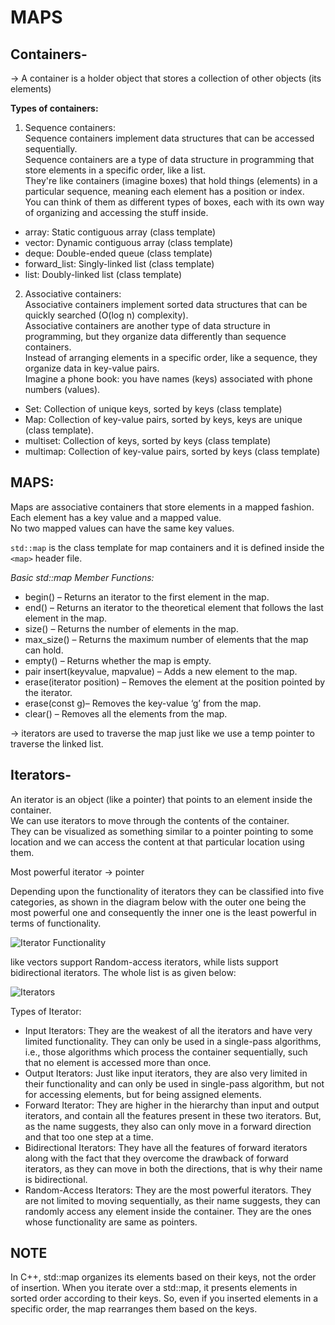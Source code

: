 # MAPS

## Containers- 
-> A container is a holder object that stores a collection of other objects (its elements) <br>

**Types of containers:** <br>
1. Sequence containers: <br>
Sequence containers implement data structures that can be accessed sequentially.  <br>
Sequence containers are a type of data structure in programming that store elements in a specific order, like a list. <br>
They're like containers (imagine boxes) that hold things (elements) in a particular sequence, meaning each element has a position or index. <br>
You can think of them as different types of boxes, each with its own way of organizing and accessing the stuff inside. <br>
- array: Static contiguous array (class template) <br>
- vector: Dynamic contiguous array (class template) <br>
- deque: Double-ended queue (class template) <br>
- forward_list: Singly-linked list (class template) <br>
- list: Doubly-linked list (class template) <br>

2. Associative containers: <br>
Associative containers implement sorted data structures that can be quickly searched (O(log n) complexity). <br> 
Associative containers are another type of data structure in programming, but they organize data differently than sequence containers. <br> 
Instead of arranging elements in a specific order, like a sequence, they organize data in key-value pairs.<br> 
Imagine a phone book: you have names (keys) associated with phone numbers (values). <br>
- Set: Collection of unique keys, sorted by keys 
(class template) <br>
- Map: Collection of key-value pairs, sorted by keys, keys are unique (class template). <br>
- multiset: Collection of keys, sorted by keys (class template) <br>
- multimap: Collection of key-value pairs, sorted by keys (class template) <br>

## MAPS:
Maps are associative containers that store elements in a mapped fashion. <br>
Each element has a key value and a mapped value. <br> 
No two mapped values can have the same key values. <br>

`std::map` is the class template for map containers and it is defined inside the `<map>` header file.

*Basic std::map Member Functions:*

- begin() – Returns an iterator to the first element in the map. <br>
- end() – Returns an iterator to the theoretical element that follows the last element in the map. <br>
- size() – Returns the number of elements in the map. <br>
- max_size() – Returns the maximum number of elements that the map can hold. <br>
- empty() – Returns whether the map is empty. <br>
- pair insert(keyvalue, mapvalue) – Adds a new element to the map. <br>
- erase(iterator position) – Removes the element at the position pointed by the iterator. <br>
- erase(const g)– Removes the key-value ‘g’ from the map. <br>
- clear() – Removes all the elements from the map. <br>

-> iterators are used to traverse the map just like we use a temp pointer to traverse the linked list. <br>

## Iterators-
An iterator is an object (like a pointer) that points to an element inside the container.<br> 
We can use iterators to move through the contents of the container. <br>
They can be visualized as something similar to a pointer pointing to some location and we can access the content at that particular location using them. <br>

Most powerful iterator -> pointer <br>

Depending upon the functionality of iterators they can be classified into five categories, as shown in the diagram below with the outer one being the most powerful one and consequently the inner one is the least powerful in terms of functionality. <br>

![Iterator Functionality](https://media.geeksforgeeks.org/wp-content/uploads/C_Iterator.jpg) <br>

like vectors support Random-access iterators, while lists support bidirectional iterators. The whole list is as given below: <br>

![Iterators](https://media.geeksforgeeks.org/wp-content/uploads/C_Iterator_Support.jpg) <br>

Types of Iterator:

- Input Iterators: They are the weakest of all the iterators and have very limited functionality. They can only be used in a single-pass algorithms, i.e., those algorithms which process the container sequentially, such that no element is accessed more than once.
- Output Iterators: Just like input iterators, they are also very limited in their functionality and can only be used in single-pass algorithm, but not for accessing elements, but for being assigned elements.
- Forward Iterator: They are higher in the hierarchy than input and output iterators, and contain all the features present in these two iterators. But, as the name suggests, they also can only move in a forward direction and that too one step at a time.
- Bidirectional Iterators: They have all the features of forward iterators along with the fact that they overcome the drawback of forward iterators, as they can move in both the directions, that is why their name is bidirectional.
- Random-Access Iterators: They are the most powerful iterators. They are not limited to moving sequentially, as their name suggests, they can randomly access any element inside the container. They are the ones whose functionality are same as pointers.

## NOTE

In C++, std::map organizes its elements based on their keys, not the order of insertion. When you iterate over a std::map, it presents elements in sorted order according to their keys. So, even if you inserted elements in a specific order, the map rearranges them based on the keys. <br>

